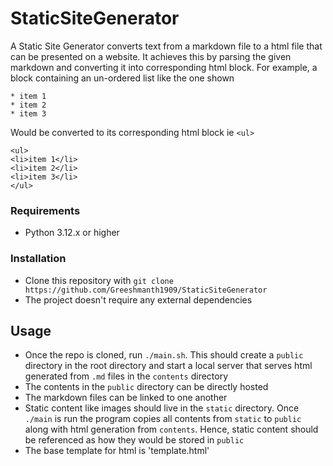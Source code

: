 # StaticSiteGenerator

A Static Site Generator converts text from a markdown file to a html file that can be presented on a website. It achieves this by parsing the given markdown and converting it into 
corresponding html block. For example, a block containing an un-ordered list like the one shown

```
* item 1
* item 2
* item 3
```

Would be converted to its corresponding html block ie `<ul>`

```
<ul>
<li>item 1</li>
<li>item 2</li>
<li>item 3</li>
</ul>
```

### Requirements
- Python 3.12.x or higher
  
### Installation
- Clone this repository with `git clone https://github.com/Greeshmanth1909/StaticSiteGenerator`
- The project doesn't require any external dependencies

## Usage

- Once the repo is cloned, run `./main.sh`. This should create a `public` directory in the root directory and start a local server that serves html generated from `.md` files in the `contents` directory
- The contents in the `public` directory can be directly hosted
- The markdown files can be linked to one another
- Static content like images should live in the `static` directory. Once `./main` is run the program copies all contents from `static` to `public` along with html generation from `contents`. Hence, static content should be referenced as how they would be stored in `public`
- The base template for html is 'template.html'




